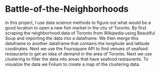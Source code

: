 # Battle-of-the-Neighborhoods

In this project, I use data science methods to figure out what would be a good location to open a new fish market in the city of Toronto. By first scraping the neighborhood data of Toronto from Wikipedia using Beautiful Soup and importing the data into a dataframe. We then merge this dataframe to another dataframe that contains the longitude and latitude coodinates. Next we use the Foursquare API to find venues of seafood restaurants to get an idea of demand in the area of Toronto. Next we use clustering to filter the data into areas that have seafood restaurants. To visualize the data we Folium to create a map of the clustering data.
